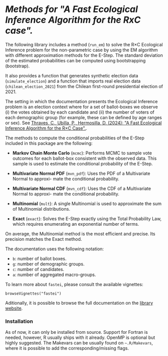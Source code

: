 # *Methods for "A Fast Ecological Inference Algorithm for the RxC case".*

The following library includes a method (`run_em`) to solve the R×C Ecological Inference problem for the non-parametric case by using the EM algorithm with different approximation methods for the E-Step. The standard deviation of the estimated probabilities can be computed using bootstrapping (bootstrap).

It also provides a function that generates synthetic election data (`simulate_election`) and a function that imports real election data (`chilean_election_2021`) from the Chilean first-round presidential election of 2021.

The setting in which the documentation presents the Ecological Inference problem is an election context where for a set of ballot-boxes we observe (i) the votes obtained by each candidate and (ii) the number of voters of each demographic group (for example, these can be defined by age ranges or sex). See [Thraves, C., Ubilla, P., Hermosilla, D. (2024): "A Fast Ecological Inference Algorithm for the R×C Case".](https://papers.ssrn.com/sol3/papers.cfm?abstract_id=4832834).

The methods to compute the conditional probabilities of the E-Step included in this package are the following:

- **Markov Chain Monte Carlo** (`mcmc`): Performs MCMC to sample vote outcomes for each ballot-box consistent with the observed data. This sample is used to estimate the conditional probability of the E-Step.

- **Multivariate Normal PDF** (`mvn_pdf`): Uses the PDF of a Multivariate Normal to approxi- mate the conditional probability.

- **Multivariate Normal CDF** (`mvn_cdf`): Uses the CDF of a Multivariate Normal to approxi- mate the conditional probability.

- **Multinomial** (`mult`): A single Multinomial is used to approximate the sum of Multinomial distributions.

- **Exact** (`exact`): Solves the E-Step exactly using the Total Probability Law, which requires enumerating an exponential number of terms.

On average, the Multinomial method is the most efficient and precise. Its precision matches the Exact method.

The documentation uses the following notation:

- `b`: number of ballot boxes.
- `g`: number of demographic groups.
- `c`: number of candidates.
- `a`: number of aggregated macro-groups.

To learn more about `fastei`, please consult the available vignettes:

```{r}
browseVignettes("fastei")
```

Aditionally, it is possible to browse the full documentation on the [library website](https://danielhermosilla.github.io/ecological-inference-elections/).
### Installation

As of now, it can only be installed from source. Support for Fortran is needed, however, R usually ships with it already. OpenMP is optional but highly suggested. The Makevars can be usually found on `~.R/Makevars`, where it is possible to add the corresponding/missing flags.


